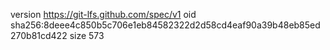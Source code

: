 version https://git-lfs.github.com/spec/v1
oid sha256:8deee4c850b5c706e1eb84582322d2d58cd4eaf90a39b48eb85ed270b81cd422
size 573
